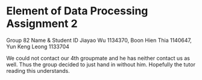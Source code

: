 # Element of Data Processing Assignment 2
Group 82
Name & Student ID
Jiayao Wu 1134370,
Boon Hien Thia 1140647,
Yun Keng Leong 1133704

We could not contact our 4th groupmate and he has neither contact us as well. Thus the group decided to just hand in without him. Hopefully the tutor reading this understands.
